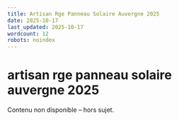 ```yaml
---
title: Artisan Rge Panneau Solaire Auvergne 2025
date: 2025-10-17
last_updated: 2025-10-17
wordcount: 12
robots: noindex
---
```


# artisan rge panneau solaire auvergne 2025

Contenu non disponible – hors sujet.